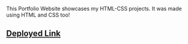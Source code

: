 This Portfolio Website showcases my HTML-CSS projects. It was made using HTML and CSS too!

## [Deployed Link]()